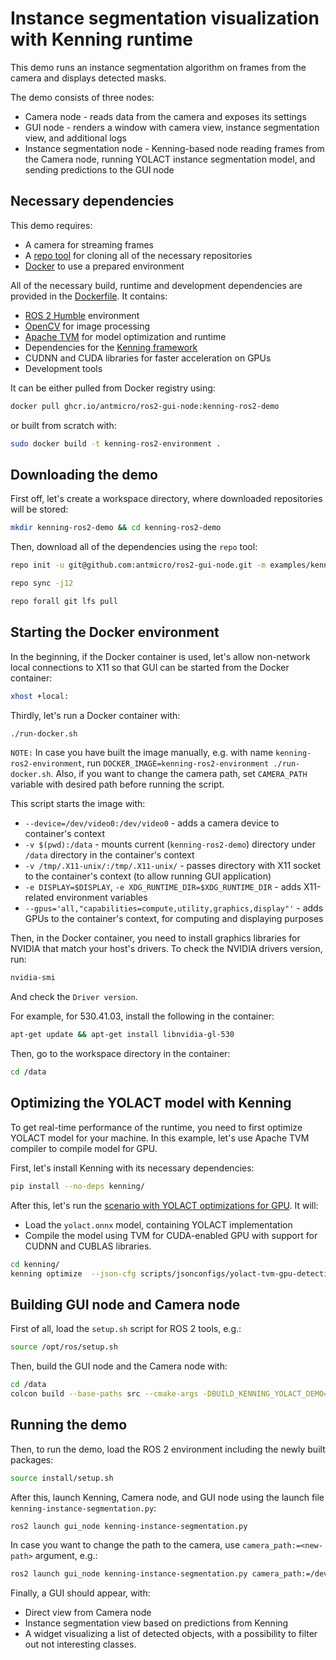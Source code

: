# Instance segmentation visualization with Kenning runtime

This demo runs an instance segmentation algorithm on frames from the camera and displays detected masks.

The demo consists of three nodes:

* Camera node - reads data from the camera and exposes its settings
* GUI node - renders a window with camera view, instance segmentation view, and additional logs
* Instance segmentation node - Kenning-based node reading frames from the Camera node, running YOLACT instance segmentation model, and sending predictions to the GUI node

## Necessary dependencies

This demo requires:

* A camera for streaming frames
* A [repo tool](https://gerrit.googlesource.com/git-repo/+/refs/heads/main/README.md) for cloning all of the necessary repositories
* [Docker](https://www.docker.com/) to use a prepared environment

All of the necessary build, runtime and development dependencies are provided in the [Dockerfile](./Dockerfile).
It contains:

* [ROS 2 Humble](https://docs.ros.org/en/humble/index.html) environment
* [OpenCV](https://github.com/opencv/opencv) for image processing
* [Apache TVM](https://github.com/apache/tvm) for model optimization and runtime
* Dependencies for the [Kenning framework](https://github.com/antmicro/kenning)
* CUDNN and CUDA libraries for faster acceleration on GPUs
* Development tools

It can be either pulled from Docker registry using:

```bash
docker pull ghcr.io/antmicro/ros2-gui-node:kenning-ros2-demo
```

or built from scratch with:

```bash
sudo docker build -t kenning-ros2-environment .
```

## Downloading the demo

First off, let's create a workspace directory, where downloaded repositories will be stored:

```bash
mkdir kenning-ros2-demo && cd kenning-ros2-demo
```

Then, download all of the dependencies using the `repo` tool:

```bash
repo init -u git@github.com:antmicro/ros2-gui-node.git -m examples/kenning-instance-segmentation/manifest.xml

repo sync -j12

repo forall git lfs pull
```

## Starting the Docker environment

In the beginning, if the Docker container is used, let's allow non-network local connections to X11 so that GUI can be started from the Docker container:

```bash
xhost +local:
```

Thirdly, let's run a Docker container with:

```bash
./run-docker.sh
```

`NOTE:` In case you have built the image manually, e.g. with name `kenning-ros2-environment`, run `DOCKER_IMAGE=kenning-ros2-environment ./run-docker.sh`.
Also, if you want to change the camera path, set `CAMERA_PATH` variable with desired path before running the script.

This script starts the  image with:

* `--device=/dev/video0:/dev/video0` - adds a camera device to container's context
* `-v $(pwd):/data` - mounts current (`kenning-ros2-demo`) directory under `/data` directory in the container's context
* `-v /tmp/.X11-unix/:/tmp/.X11-unix/` - passes directory with X11 socket to the container's context (to allow running GUI application)
* `-e DISPLAY=$DISPLAY`, `-e XDG_RUNTIME_DIR=$XDG_RUNTIME_DIR` - adds X11-related environment variables
* `--gpus='all,"capabilities=compute,utility,graphics,display"'` - adds GPUs to the container's context, for computing and displaying purposes

Then, in the Docker container, you need to install graphics libraries for NVIDIA that match your host's drivers.
To check the NVIDIA drivers version, run:

```bash
nvidia-smi
```

And check the `Driver version`.

For example, for 530.41.03, install the following in the container:

```bash
apt-get update && apt-get install libnvidia-gl-530
```

Then, go to the workspace directory in the container:

```bash
cd /data
```

## Optimizing the YOLACT model with Kenning

To get real-time performance of the runtime, you need to first optimize YOLACT model for your machine.
In this example, let's use Apache TVM compiler to compile model for GPU.

First, let's install Kenning with its necessary dependencies:

```bash
pip install --no-deps kenning/
```

After this, let's run the [scenario with YOLACT optimizations for GPU](https://github.com/antmicro/kenning/blob/main/scripts/jsonconfigs/yolact-tvm-gpu-detection.json).
It will:

* Load the `yolact.onnx` model, containing YOLACT implementation
* Compile the model using TVM for CUDA-enabled GPU with support for CUDNN and CUBLAS libraries.

```bash
cd kenning/
kenning optimize  --json-cfg scripts/jsonconfigs/yolact-tvm-gpu-detection.json
```

## Building GUI node and Camera node

First of all, load the `setup.sh` script for ROS 2 tools, e.g.:

```bash
source /opt/ros/setup.sh
```

Then, build the GUI node and the Camera node with:

```bash
cd /data
colcon build --base-paths src --cmake-args -DBUILD_KENNING_YOLACT_DEMO=y
```

## Running the demo

Then, to run the demo, load the ROS 2 environment including the newly built packages:

```bash
source install/setup.sh
```

After this, launch Kenning, Camera node, and GUI node using the launch file `kenning-instance-segmentation.py`:

```bash
ros2 launch gui_node kenning-instance-segmentation.py
```

In case you want to change the path to the camera, use `camera_path:=<new-path>` argument, e.g.:

```bash
ros2 launch gui_node kenning-instance-segmentation.py camera_path:=/dev/video1
```

Finally, a GUI should appear, with:

* Direct view from Camera node
* Instance segmentation view based on predictions from Kenning
* A widget visualizing a list of detected objects, with a possibility to filter out not interesting classes.
